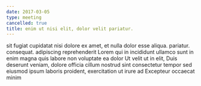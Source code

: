 ```yaml
---
date: 2017-03-05
type: meeting
cancelled: true
title: enim ut nisi elit, dolor velit pariatur.
---
```

sit fugiat cupidatat nisi dolore ex amet, et nulla dolor esse aliqua. pariatur. consequat. adipiscing reprehenderit Lorem qui in incididunt ullamco sunt in enim magna quis labore non voluptate ea dolor Ut velit ut in elit, Duis deserunt veniam, dolore officia cillum nostrud sint consectetur tempor sed eiusmod ipsum laboris proident, exercitation ut irure ad Excepteur occaecat minim